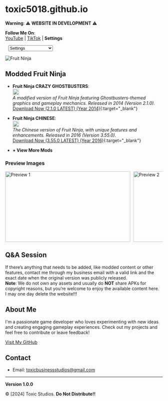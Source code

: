 # toxic5018.github.io

**Warning**: ⚠️ **WEBSITE IN DEVELOPMENT** ⚠️

**Follow Me On**:  
[YouTube](https://www.youtube.com/@toxic5018.3) | [TikTok](https://www.tiktok.com/@toxic5018yt) | **Settings**  
<div style="display: inline-block; margin-left: 10px;">
  <select id="settingsDropdown" onchange="settingsAction(event)">
    <option value="">Settings</option>
    <option value="darkmode">Dark Mode ON/OFF</option>
    <option value="aboutme">About Me</option>
  </select>
</div>

![Fruit Ninja](./fruit-ninja.png)

## Modded Fruit Ninja

- **Fruit Ninja CRAZY GHOSTBUSTERS**:  
  <img src="https://f4.bcbits.com/img/a0356558918_65" alt="FN Ghostbusters Icon" width="20" height="20"/>  
  *A modified version of Fruit Ninja featuring Ghostbusters-themed graphics and gameplay mechanics. Released in 2014 (Version 2.1.0).*  
  [Download Now (2.1.0 LATEST) (Year 2014)](https://www.mediafire.com/file/p281pfhcgdipw8n/Fruit_Ninja_Ghostbusters_Mod_By_Superstrongtaner_%2528Revised%2529.zip/file){:target="_blank"}

- **Fruit Ninja CHINESE**:  
  <img src="https://encrypted-tbn0.gstatic.com/images?q=tbn:ANd9GcSCZo4oOwnyhDDrrVgqF_HU1fKtr47mr-YSYQ&s" alt="FN Chinese Icon" width="20" height="20"/>  
  *The Chinese version of Fruit Ninja, with unique features and enhancements. Released in 2016 (Version 3.55.0).*  
  [Download Now (3.55.0 LATEST) (Year 2016)](https://www.mediafire.com/file/gqi330uzno5ka0d/Fruit_Ninja_Chinese_%2528Revised%2529.apk/file){:target="_blank"}

- **+ View More Mods**  
  <div id="moreMods" style="display:none;">
    <p>Details about additional mods or versions can go here...</p>
  </div>

### Preview Images
<div style="display: flex; overflow-x: scroll;">
  <img src="https://play-lh.googleusercontent.com/V9WnBLaWFXUSTVXvAYsXTsZWTEFPgiGE82dpuFKXpXePXxddHo2NHNlaeL4DN0Jdyq8=w526-h296-rw" alt="Preview 1" width="400" height="225" style="margin-right: 10px;"/>
  <img src="https://play-lh.googleusercontent.com/s_tPMlpmk_9vzX3523Lk4ttR_IeQGqxOrkKVqLJtexX6EKTlWt1YLW8i18DHormKmg=w526-h296-rw" alt="Preview 2" width="400" height="225" style="margin-right: 10px;"/>
  <img src="https://play-lh.googleusercontent.com/dc31RwBORfwWBbMTgQinBROdMcsGUGPqRxlJI1RF1irAjR2x45TqQtJdqFqbDVX7rR8=w526-h296-rw" alt="Preview 3" width="400" height="225" style="margin-right: 10px;"/>
  <img src="https://play-lh.googleusercontent.com/R5kUH26mDQWD3Tj3UorhtibsDq7Qipa6LVqUsGb58pqCL_FnXxWF9yyfxFQ0fxpb5G9q=w526-h296-rw" alt="Preview 4" width="400" height="225" style="margin-right: 10px;"/>
</div>

## Q&A Session
If there’s anything that needs to be added, like modded content or other features, contact me through my business email with a valid link and the exact date when the original version was publicly released.  
**Note**: We do not own any assets and usually do **NOT** share APKs for copyright reasons, but you’re welcome to enjoy the available content here.  
I may one day delete the website!!!

## About Me
I'm a passionate game developer who loves experimenting with new ideas and creating engaging gameplay experiences. Check out my projects and feel free to contribute or leave feedback!

[Visit My GitHub](https://github.com/toxic5018)

## Contact
- Email: toxicbusinessstudios@gmail.com

---

**Version 1.0.0**

© [2024] Toxic Studios. **Do Not Distribute!!**

<script>
  function settingsAction(event) {
    const action = event.target.value;
    if (action === 'darkmode') {
      // Toggle Dark Mode (Implementation can be done here)
      document.body.classList.toggle("dark-mode");
      alert("Dark Mode toggled!");
    } else if (action === 'aboutme') {
      // Scroll to About Me section
      document.getElementById('aboutmeSection').scrollIntoView({ behavior: 'smooth' });
    }
  }

  // Toggle Mod visibility
  document.getElementById("moreMods").style.display = "none";
  function toggleMods() {
    var mods = document.getElementById("moreMods");
    if (mods.style.display === "none") {
      mods.style.display = "block";
      document.getElementById("toggleButton").innerText = "- View Less Mods";
    } else {
      mods.style.display = "none";
      document.getElementById("toggleButton").innerText = "+ View More Mods";
    }
  }
</script>
